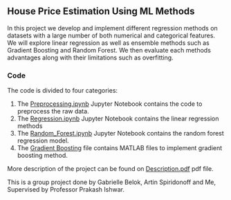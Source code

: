 ## House Price Estimation Using ML Methods

In this project we develop and implement different regression methods on datasets with a large number of both numerical and categorical features. We will explore linear regression as well as ensemble methods such as Gradient Boosting and Random Forest. We then evaluate each methods advantages along with their limitations such as overfitting. 

### Code
The code is divided to four categories:

1. The [Preprocessing.ipynb](https://github.com/MehradSm/House-Price-Estimation-Using-Machine-Learning-Methods/blob/master/Preprocessing.ipynb) Jupyter Notebook contains the code to preprocess the raw data. 
2. The [Regression.ipynb](https://github.com/MehradSm/House-Price-Estimation-Using-Machine-Learning-Methods/blob/master/Regression.ipynb) Jupyter Notebook contains the linear regression methods
3. The [Random_Forest.ipynb](https://github.com/MehradSm/House-Price-Estimation-Using-Machine-Learning-Methods/blob/master/Random_Forest.ipynb) Jupyter Notebook contains the random forest regression model. 
4. The [Gradient Boosting](https://github.com/MehradSm/House-Price-Estimation-Using-Machine-Learning-Methods/tree/master/Gradient%20Boosting) file contains MATLAB files to implement gradient boosting method. 

More description of the project can be found on [Description.pdf](https://github.com/MehradSm/House-Price-Estimation-Using-Machine-Learning-Methods/blob/master/Description.pdf) pdf file.

This is a group project done by Gabrielle Belok, Artin Spiridonoff and Me, Supervised by Professor Prakash Ishwar.

